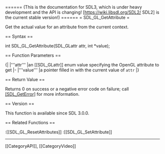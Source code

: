 ====== (This is the documentation for SDL3, which is under heavy development and the API is changing! [https://wiki.libsdl.org/SDL2/ SDL2] is the current stable version!) ======
= SDL_GL_GetAttribute =

Get the actual value for an attribute from the current context.

== Syntax ==

<syntaxhighlight lang='c'>
int SDL_GL_GetAttribute(SDL_GLattr attr, int *value);
</syntaxhighlight>

== Function Parameters ==

{|
|'''attr'''
|an [[SDL_GLattr]] enum value specifying the OpenGL attribute to get
|-
|'''value'''
|a pointer filled in with the current value of <code>attr</code>
|}

== Return Value ==

Returns 0 on success or a negative error code on failure; call
[[SDL_GetError]]() for more information.

== Version ==

This function is available since SDL 3.0.0.

== Related Functions ==

:[[SDL_GL_ResetAttributes]]
:[[SDL_GL_SetAttribute]]

----
[[CategoryAPI]], [[CategoryVideo]]


